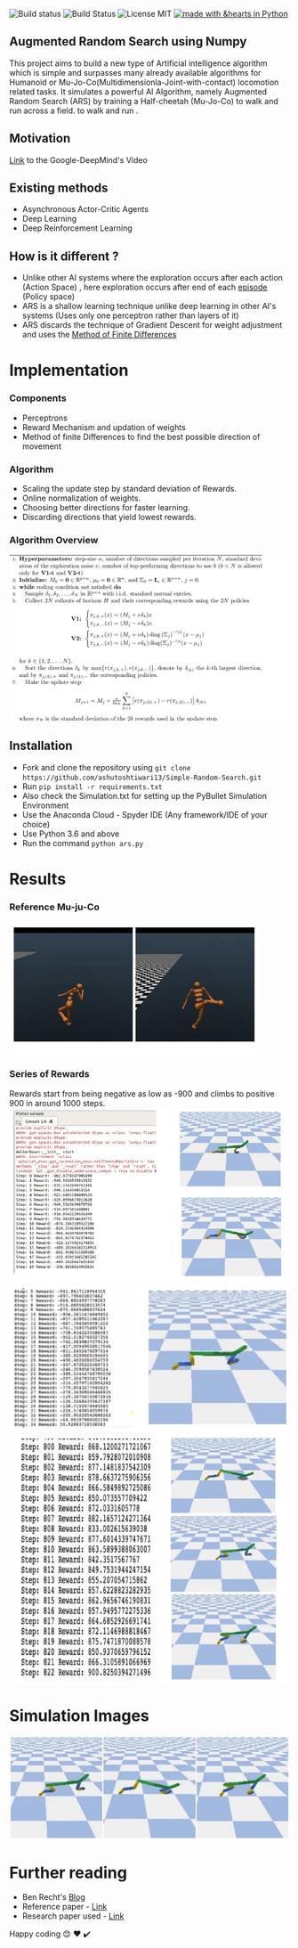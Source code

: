 
![Build status](https://ci.appveyor.com/api/projects/status/ugq1vwa8045p307g?svg=true)
![Build Status](https://travis-ci.org/prateekiiest/Code-Sleep-Python.svg?branch=master)
![License MIT](https://img.shields.io/badge/License-MIT-yellow.svg)
[![made with &hearts in Python](https://img.shields.io/badge/made%20with%20%E2%9D%A4%20in-Python-red.svg)](http://shields.io/#your-badge)
## Augmented Random Search using Numpy

 

This project aims to build a new type of Artificial intelligence algorithm which is simple and surpasses many already available algorithms for Humanoid or Mu-Jo-Co(Multidimensionla-Joint-with-contact)
locomotion related tasks. It simulates a powerful AI Algorithm, namely Augmented Random Search (ARS) by training a Half-cheetah (Mu-Jo-Co) to walk and run across a field.
to walk and run .

## Motivation 
[Link](https://www.youtube.com/watch?v=hx_bgoTF7bs) to the Google-DeepMind's Video

## Existing methods
* Asynchronous Actor-Critic Agents
* Deep Learning 
* Deep Reinforcement Learning

## How is it different ?
  * Unlike other AI systems where the exploration occurs after each action (Action Space) , here exploration occurs after end of each [episode](https://www.quora.com/What-does-the-term-%E2%80%9Cepisode%E2%80%9D-mean-in-the-context-of-reinforcement-learning-RL) (Policy space)
  * ARS is a shallow learning technique unlike deep learning in other AI's systems (Uses only one perceptron rather than layers of it)
  * ARS discards the technique of Gradient Descent for weight adjustment and uses the [Method of Finite Differences](https://en.wikipedia.org/wiki/Finite_difference_method)

# Implementation
 ### Components
 * Perceptrons
 * Reward Mechanism and updation of weights
 * Method of finite Differences to find the best possible direction of movement
 
 ### Algorithm 
 * Scaling the update step by standard deviation of Rewards.
 * Online normalization of weights.
 * Choosing better directions for faster learning.
 * Discarding directions that yield lowest rewards.
 
 ### Algorithm Overview
 ![Alt text](https://github.com/ashutoshtiwari13/Simple-Random-Search/blob/master/photos/SS11.png)
 

 ## Installation 
 - Fork and clone the repository using ``` git clone https://github.com/ashutoshtiwari13/Simple-Random-Search.git ```
 - Run ```pip install -r requirements.txt ``` 
 - Also check the Simulation.txt for setting up the PyBullet Simulation Environment
 - Use the Anaconda Cloud - Spyder IDE (Any framework/IDE of your choice)
 - Use Python 3.6 and above
 - Run the command ``` python ars.py ```
 
 # Results
  ### Reference Mu-ju-Co
  ![Alt text](https://github.com/ashutoshtiwari13/Simple-Random-Search/blob/master/photos/SS6.png)
  
  ### Series of Rewards
  Rewards start from being negative as low as -900 and climbs to positive 900 in around 1000 steps.
  ![Alt Text](https://github.com/ashutoshtiwari13/Simple-Random-Search/blob/master/photos/SS5.png)
  ![Alt Text](https://github.com/ashutoshtiwari13/Simple-Random-Search/blob/master/photos/SS4.png)
  ![Alt Text](https://github.com/ashutoshtiwari13/Simple-Random-Search/blob/master/photos/SS3.png)
 
 
 
 # Simulation Images
 ![Alt text](https://github.com/ashutoshtiwari13/Simple-Random-Search/blob/master/photos/SS12.jpg)
 
 # Further reading 
 - Ben Recht's [Blog](http://www.argmin.net/2018/03/20/mujocoloco/)
 - Reference paper - [Link](https://arxiv.org/pdf/1703.03864.pdf)
 - Research paper used - [Link](https://arxiv.org/pdf/1803.07055.pdf)
 
 Happy coding :blush: :heart: :heavy_check_mark:
 

